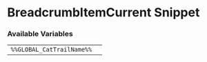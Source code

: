 # BreadcrumbItemCurrent Snippet

### Available Variables
|||
|---|---|
| `%%GLOBAL_CatTrailName%%` |
